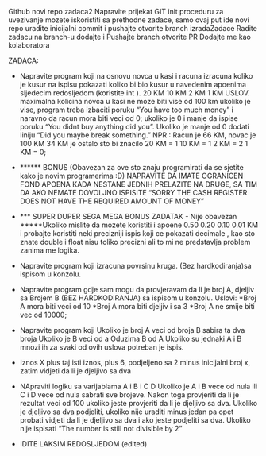 Github novi repo zadaca2
Napravite prijekat
GIT init proceduru za uvezivanje mozete iskoristiti sa prethodne zadace, samo ovaj put ide novi repo
uradite inicijalni commit  i pushajte
otvorite branch izradaZadace
Radite zadacu na branch-u
dodajte i Pushajte branch
otvorite PR
Dodajte me kao kolaboratora

ZADACA:
- Napravite program koji na osnovu  novca u kasi i racuna izracuna koliko je kusur
  na ispisu pokazati koliko bi bio kusur u navedenim apoenima sljedecim redosljedom (koristite int ).
  20 KM
  10 KM
  2 KM
  1 KM
  USLOV. maximalna kolicina novca u kasi  ne moze biti vise od 100 km ukoliko je vise, program treba izbaciti poruku
  “You have too much money” i naravno da racun mora biti veci od 0;
  ukoliko je 0 i manje da ispise poruku “You didnt buy anything did you”. Ukoliko je manje od 0
  dodati liniju “Did you maybe break something.”
  NPR : Racun je 66 KM, novac je 100 KM
  34 KM je ostalo sto bi znacilo
  20 KM = 1
  10 KM = 1
  2  KM = 2
  1  KM = 0;
- 
  ****** BONUS (Obavezan za ove sto znaju programirati da se sjetite kako je novim programerima :D) NAPRAVITE DA IMATE OGRANICEN FOND APOENA KADA NESTANE JEDNIH PRELAZITE NA DRUGE, SA TIM DA AKO NEMATE DOVOLJNO ISPISITE “SORRY THE CASH REGISTER DOES NOT HAVE THE REQUIRED AMOUNT OF MONEY”
  
- *** SUPER DUPER SEGA MEGA BONUS ZADATAK - Nije obavezan *****Ukoliko mislite da mozete koristiti i  apoene 0.50 0.20 0.10 0.01 KM i probajte koristiti neki precizniji ispis  koji ce  pokazati decimale  , kao sto znate double i float nisu toliko precizni ali to mi ne predstavlja problem zanima me logika.

- Napravite program koji izracuna povrsinu kruga. (Bez hardkodiranja)sa ispisom u konzolu.

- Napravite program gdje sam mogu da provjeravam da li je broj A, djeljiv sa Brojem B (BEZ HARDKODIRANJA) sa ispisom u konzolu.
  Uslovi:
  *Broj A mora biti veci od 10
  *Broj A mora biti djeljiv i sa 3
  *Broj A ne smije biti vec od 10000;
- Napravite program koji
  Ukoliko je broj A veci od broja B sabira ta dva broja
  Ukoliko je B veci od a Oduzima B od A
  Ukoliko su jednaki A i B mnozi ih
  za svaki od ovih uslova potreban je ispis.
- Iznos X plus taj isti iznos, plus 6, podjeljeno sa 2 minus inicijalni broj x, zatim vidjeti da li je djeljivo sa dva
- NApraviti  logiku sa  varijablama A i B i C D
  Ukoliko je A i B vece od nula ili  C i D vece od nula sabrati sve brojeve.
  Nakon toga provjeriti da li je rezultat veci od 100 ukoliko jeste provjeriti da li je djeljivo sa dva. Ukoliko je djeljivo sa dva podjeliti, ukoliko nije uraditi minus jedan pa opet probati vidjeti da li je djeljivo sa dva i ako jeste podjeliti sa dva. Ukoliko nije ispisati “The number is still not divisible by 2”
  
- IDITE LAKSIM REDOSLJEDOM (edited) 